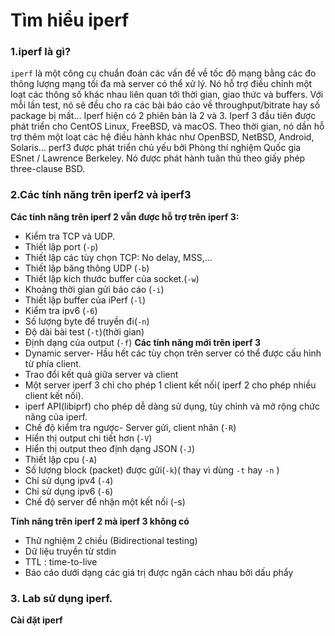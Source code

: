 # Tìm hiểu iperf

### 1.iperf là gì?

`iperf` là một công cụ chuẩn đoán các vấn đề về tốc độ mạng bằng các đo thông lượng mạng tối đa mà server có thể xử lý. Nó hỗ trợ điều chỉnh một loạt các thông số khác nhau liên quan tới thời gian, giao thức và buffers. Với mỗi lần test, nó sẽ đều cho ra các bài báo cáo về throughput/bitrate hay số package bị mất...
Iperf hiện có 2 phiên bản là 2 và 3. Iperf 3 đầu tiên được phát triển cho CentOS Linux, FreeBSD, và macOS. Theo thời gian, nó dần hỗ trợ thêm một loạt các hệ điều hành khác như OpenBSD, NetBSD, Android, Solaris...
perf3 được phát triển chủ yếu bởi Phòng thí nghiệm Quốc gia ESnet / Lawrence Berkeley. Nó được phát hành tuân thủ theo giấy phép three-clause BSD.

### 2.Các tính năng trên iperf2 và iperf3 
**Các tính năng trên iperf 2 vẫn được hỗ trợ trên iperf 3:**
- Kiểm tra TCP và UDP.
- Thiết lập port (`-p`)
- Thiết lập các tùy chọn TCP: No delay, MSS,...
- Thiết lập băng thông UDP (`-b`)
- Thiết lập kích thước buffer của socket.(`-w`)
- Khoảng thời gian gửi báo cáo (`-i`)
- Thiết lập buffer của iPerf (`-l`)
- Kiểm tra ipv6 (`-6`)
- Số lượng byte để truyền đi(`-n`)
- Độ dài bài test (`-t`)(thời gian)
- Định dạng của output (`-f`)
**Các tính năng mới trên iperf 3**
- Dynamic server- Hầu hết các tùy chọn trên server có thể được cấu hình từ phía client.
- Trao đổi kết quả giữa server và client
- Một server iperf 3 chỉ cho phép 1 client kết nối( iperf 2 cho phép nhiều client kết nối).
- iperf API(libiprf) cho phép dễ dàng sử dụng, tùy chỉnh và mở rộng chức năng của iperf.
- Chế độ kiểm tra ngược- Server gửi, client nhân (`-R`)
- Hiển thị output chi tiết hơn (`-V`)
- Hiển thị output theo định dạng JSON (`-J`)
- Thiết lập cpu (`-A`)
- Số lượng block (packet) được gửi(`-k`)( thay vì dùng `-t` hay `-n` )
- Chỉ sử dụng ipv4 (`-4`)
- Chỉ sử dụng ipv6 (`-6`)
- Chế độ server để nhận một kết nối (-s)

**Tính năng trên iperf 2 mà iperf 3 không có**

- Thử nghiệm 2 chiều (Bidirectional testing)
- Dữ liệu truyền từ stdin
- TTL : time-to-live
- Báo cáo dưới dạng các giá trị được ngăn cách nhau bởi dấu phẩy

### 3. Lab sử dụng iperf.
**Cài đặt iperf**

